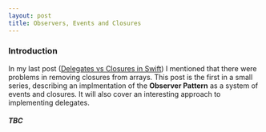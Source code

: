 ```yaml
---
layout: post
title: Observers, Events and Closures
---
```


### Introduction

In my last post ([Delegates vs Closures in Swift](https://joannamacdev.github.io/Delegates-And-Closures/)) I mentioned that there were problems in removing closures from arrays. This post is the first in a small series, describing an implmentation of the **Observer Pattern** as a system of events and closures. It will also cover an interesting approach to implementing delegates.

##### TBC